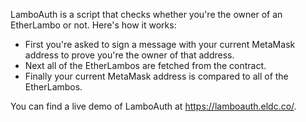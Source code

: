 LamboAuth is a script that checks whether you're the owner of an EtherLambo or not. Here's how it works:

- First you're asked to sign a message with your current MetaMask address to prove you're the owner of that address.
- Next all of the EtherLambos are fetched from the contract.
- Finally your current MetaMask address is compared to all of the EtherLambos.

You can find a live demo of LamboAuth at https://lamboauth.eldc.co/.